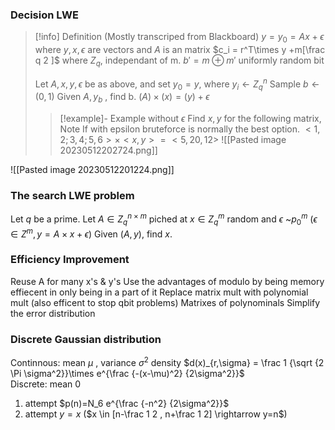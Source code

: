 ### Decision LWE

>[!info] Definition (Mostly transcriped from Blackboard)
> $y=y_0=A x+\epsilon$
> where $y,x,\epsilon$ are vectors and $A$ is an matrix
> $c_i = r^T\times y +m[\frac q 2 ]$ where $Z_q$, independant of m.
> $b'=m\oplus m'$ uniformly random bit
> 
> 
> Let $A,x,y,\epsilon$ be as above, and set $y_0=y$, where $y_i \leftarrow Z_q^n$ 
> Sample $b \leftarrow (0,1)$ 
> Given $A,y_b$ , find b.
>$(A)\times(x)=(y) + \epsilon$
> 
> >[!example]- Example without $\epsilon$
> > Find $x,y$ for the following matrix, 
> > Note If with epsilon bruteforce is normally the best option.
> > $<1,2;3,4;5,6>\times <x,y> = <5,20,12>$
> > ![[Pasted image 20230512202724.png]]
>> 



![[Pasted image 20230512201224.png]]

### The search LWE problem
Let $q$ be a prime. Let $A\in Z_q^{n\times m}$ piched at $x\in Z_q^{m}$ random and $\epsilon$ ~$p_0^m$ $(\epsilon \in Z^m, y=A\times x + \epsilon)$
Given $(A,y)$, find $x$.




### Efficiency Improvement
Reuse A for many x's & y's
Use the advantages of modulo by being memory effiecent in only being in a part of it
Replace matrix mult with polynomial mult (also efficent to stop qbit problems)
Matrixes of polynominals
Simplify the error distribution

### Discrete Gaussian distribution

Continnous: mean $\mu$ , variance $\sigma^2$ density
$d(x)_{r,\sigma} = \frac 1 {\sqrt {2 \Pi \sigma^2}}\times e^{\frac {-(x-\mu)^2} {2\sigma^2}}$    
Discrete: mean 0 
1. attempt $p(n)=N_6 e^{\frac {-n^2} {2\sigma^2}}$
2. attempt $y = x$ ($x \in [n-\frac 1 2 , n+\frac 1 2] \rightarrow y=n$)
